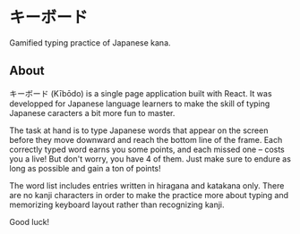 # キーボード

Gamified typing practice of Japanese kana.

## About

キーボード (Kībōdo) is a single page application built with React. It was developped for Japanese language learners to make the skill of typing Japanese caracters a bit more fun to master.

The task at hand is to type Japanese words that appear on the screen before they move downward and reach the bottom line of the frame. Each correctly typed word earns you some points, and each missed one – costs you a live! But don't worry, you have 4 of them. Just make sure to endure as long as possible and gain a ton of points!

The word list includes entries written in hiragana and katakana only. There are no kanji characters in order to make the practice more about typing and memorizing keyboard layout rather than recognizing kanji.

Good luck!

